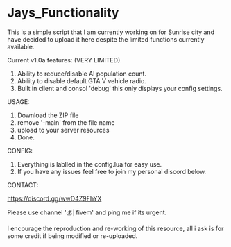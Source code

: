 # Jays_Functionality
This is a simple script that I am currently working on for Sunrise city and have decided to upload it here despite the limited functions currently available. 


Current v1.0a features: (VERY LIMITED)

  1. Ability to reduce/disable AI population count.
  2. Ability to disable default GTA V vehicle radio.
  3. Built in client and consol 'debug' this only displays your config settings.

USAGE:

  1. Download the ZIP file
  2. remove '-main' from the file name
  3. upload to your server resources
  4. Done.

CONFIG:

  1. Everything is lablled in the config.lua for easy use.
  2. If you have any issues feel free to join my personal discord below.

CONTACT:

  https://discord.gg/wwD4Z9FhYX
  
  Please use channel '💰│fivem' and ping me if its urgent.
 
 
I encourage the reproduction and re-working of this resource, all i ask is for some credit if being modified or re-uploaded.
